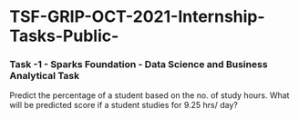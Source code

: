 # TSF-GRIP-OCT-2021-Internship-Tasks-Public-
### Task -1 - Sparks Foundation - Data Science and Business Analytical Task
Predict the percentage of a student based on the no. of study hours.
What will be predicted score if a student studies for 9.25 hrs/ day?
